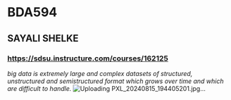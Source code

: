 # BDA594
## **SAYALI SHELKE**
### https://sdsu.instructure.com/courses/162125
*big data is extremely large and complex datasets of structured, unstructured and semistructured format which grows over time and which are difficult to handle.*
![Uploading PXL_20240815_194405201.jpg…]()
